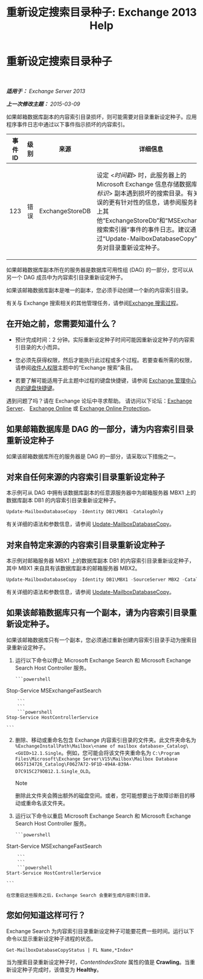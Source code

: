 ﻿---
title: '重新设定搜索目录种子: Exchange 2013 Help'
TOCTitle: 重新设定搜索目录种子
ms:assetid: 9d873bd4-0422-4975-b5e2-82a347479115
ms:mtpsurl: https://technet.microsoft.com/zh-cn/library/Ee633475(v=EXCHG.150)
ms:contentKeyID: 52061542
ms.date: 01/11/2018
mtps_version: v=EXCHG.150
ms.translationtype: HT
---

# 重新设定搜索目录种子

 

_**适用于：** Exchange Server 2013_

_**上一次修改主题：** 2015-03-09_

如果邮箱数据库副本的内容索引目录损坏，则可能需要对目录重新设定种子。应用程序事件日志中通过以下事件指示损坏的内容索引。


<table>
<colgroup>
<col style="width: 25%" />
<col style="width: 25%" />
<col style="width: 25%" />
<col style="width: 25%" />
</colgroup>
<thead>
<tr class="header">
<th>事件 ID</th>
<th>级别</th>
<th>来源</th>
<th>详细信息</th>
</tr>
</thead>
<tbody>
<tr class="odd">
<td><p>123</p></td>
<td><p>错误</p></td>
<td><p>ExchangeStoreDB</p></td>
<td><p>设定 &lt;<em>时间戳</em>&gt; 时，此服务器上的 Microsoft Exchange 信息存储数据库 &lt;<em>标识</em>&gt; 副本遇到损坏的搜索目录。有关错误的更有针对性的信息，请参阅服务器上其他“ExchangeStoreDb”和“MSExchange 搜索索引器”事件的事件日志。建议通过“Update-MailboxDatabaseCopy”任务对目录重新设定种子。</p></td>
</tr>
</tbody>
</table>


如果邮箱数据库副本所在的服务器是数据库可用性组 (DAG) 的一部分，您可以从另一个 DAG 成员中为内容索引目录重新设定种子。

如果该邮箱数据库副本是唯一的副本，您必须手动创建一个新的内容索引目录。

有关与 Exchange 搜索相关的其他管理任务，请参阅[Exchange 搜索过程](exchange-search-procedures-exchange-2013-help.md)。

## 在开始之前，您需要知道什么？

  - 预计完成时间：2 分钟。实际重新设定种子时间可能因重新设定种子的内容索引目录的大小而异。

  - 您必须先获得权限，然后才能执行此过程或多个过程。若要查看所需的权限，请参阅[收件人权限](recipients-permissions-exchange-2013-help.md)主题中的“Exchange 搜索”条目。

  - 若要了解可能适用于此主题中过程的键盘快捷键，请参阅 [Exchange 管理中心内的键盘快捷键](keyboard-shortcuts-in-the-exchange-admin-center-exchange-online-protection-help.md)。

遇到问题了吗？请在 Exchange 论坛中寻求帮助。 请访问以下论坛：[Exchange Server](https://go.microsoft.com/fwlink/p/?linkid=60612)、 [Exchange Online](https://go.microsoft.com/fwlink/p/?linkid=267542) 或 [Exchange Online Protection](https://go.microsoft.com/fwlink/p/?linkid=285351)。

## 如果邮箱数据库是 DAG 的一部分，请为内容索引目录重新设定种子

如果该邮箱数据库所在的服务器是 DAG 的一部分，请采取以下措施之一。

## 对来自任何来源的内容索引目录重新设定种子

本示例可从 DAG 中拥有该数据库副本的任意源服务器中为邮箱服务器 MBX1 上的数据库副本 DB1 的内容索引目录重新设定种子。

```powershell
Update-MailboxDatabaseCopy -Identity DB1\MBX1 -CatalogOnly
```

有关详细的语法和参数信息，请参阅 [Update-MailboxDatabaseCopy](https://technet.microsoft.com/zh-cn/library/dd335201\(v=exchg.150\))。

## 对来自特定来源的内容索引目录重新设定种子

本示例对邮箱服务器 MBX1 上的数据库副本 DB1 的内容索引目录重新设定种子，其中 MBX1 来自具有该数据库副本的邮箱服务器 MBX2。

```powershell
Update-MailboxDatabaseCopy -Identity DB1\MBX1 -SourceServer MBX2 -CatalogOnly
```

有关详细的语法和参数信息，请参阅 [Update-MailboxDatabaseCopy](https://technet.microsoft.com/zh-cn/library/dd335201\(v=exchg.150\))。

## 如果该邮箱数据库只有一个副本，请为内容索引目录重新设定种子。

如果该邮箱数据库只有一个副本，您必须通过重新创建内容索引目录手动为搜索目录重新设定种子。

1.  运行以下命令以停止 Microsoft Exchange Search 和 Microsoft Exchange Search Host Controller 服务。
    ```
    ```powershell
Stop-Service MSExchangeFastSearch
```
    ```
    ```
    ```powershell
Stop-Service HostControllerService
```
    ```

2.  删除、移动或重命名包含 Exchange 内容索引目录的文件夹。此文件夹命名为 `%ExchangeInstallPath\Mailbox\<name of mailbox database>_Catalog\<GUID>12.1.Single`。例如，您可能会将该文件夹重命名为 `C:\Program Files\Microsoft\Exchange Server\V15\Mailbox\Mailbox Database 0657134726_Catalog\F0627A72-9F1D-494A-839A-D7C915C279DB12.1.Single_OLD`。
    
    > [!NOTE]  
    > 删除此文件夹会腾出额外的磁盘空间。或者，您可能想要出于故障诊断目的移动或重命名该文件夹。


3.  运行以下命令以重启 Microsoft Exchange Search 和 Microsoft Exchange Search Host Controller 服务。
    ```
    ```powershell
Start-Service MSExchangeFastSearch
```
    ```
    ```
    ```powershell
Start-Service HostControllerService
```
    ```
    
    在您重启这些服务之后，Exchange Search 会重新生成内容索引目录。

## 您如何知道这样可行？

Exchange Search 为内容索引目录重新设定种子可能要花费一些时间。运行以下命令以显示重新设定种子进程的状态。

    Get-MailboxDatabaseCopyStatus | FL Name,*Index*

当为搜索目录重新设定种子时，*ContentIndexState* 属性的值是 **Crawling**。当重新设定种子完成时，该值变为 **Healthy**。


